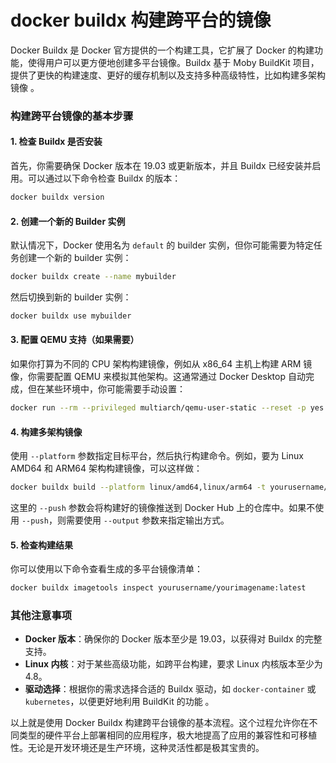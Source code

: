 # docker buildx 构建跨平台的镜像

Docker Buildx 是 Docker 官方提供的一个构建工具，它扩展了 Docker 的构建功能，使得用户可以更方便地创建多平台镜像。Buildx 基于 Moby BuildKit 项目，提供了更快的构建速度、更好的缓存机制以及支持多种高级特性，比如构建多架构镜像 。

### 构建跨平台镜像的基本步骤

#### 1. 检查 Buildx 是否安装
首先，你需要确保 Docker 版本在 19.03 或更新版本，并且 Buildx 已经安装并启用。可以通过以下命令检查 Buildx 的版本：
```bash
docker buildx version
```

#### 2. 创建一个新的 Builder 实例
默认情况下，Docker 使用名为 `default` 的 builder 实例，但你可能需要为特定任务创建一个新的 builder 实例：
```bash
docker buildx create --name mybuilder
```

然后切换到新的 builder 实例：
```bash
docker buildx use mybuilder
```

#### 3. 配置 QEMU 支持（如果需要）
如果你打算为不同的 CPU 架构构建镜像，例如从 x86_64 主机上构建 ARM 镜像，你需要配置 QEMU 来模拟其他架构。这通常通过 Docker Desktop 自动完成，但在某些环境中，你可能需要手动设置：
```bash
docker run --rm --privileged multiarch/qemu-user-static --reset -p yes
```

#### 4. 构建多架构镜像
使用 `--platform` 参数指定目标平台，然后执行构建命令。例如，要为 Linux AMD64 和 ARM64 架构构建镜像，可以这样做：
```bash
docker buildx build --platform linux/amd64,linux/arm64 -t yourusername/yourimagename:latest --push .
```
这里的 `--push` 参数会将构建好的镜像推送到 Docker Hub 上的仓库中。如果不使用 `--push`，则需要使用 `--output` 参数来指定输出方式。

#### 5. 检查构建结果
你可以使用以下命令查看生成的多平台镜像清单：
```bash
docker buildx imagetools inspect yourusername/yourimagename:latest
```

### 其他注意事项

- **Docker 版本**：确保你的 Docker 版本至少是 19.03，以获得对 Buildx 的完整支持。
- **Linux 内核**：对于某些高级功能，如跨平台构建，要求 Linux 内核版本至少为 4.8。
- **驱动选择**：根据你的需求选择合适的 Buildx 驱动，如 `docker-container` 或 `kubernetes`，以便更好地利用 BuildKit 的功能 。

以上就是使用 Docker Buildx 构建跨平台镜像的基本流程。这个过程允许你在不同类型的硬件平台上部署相同的应用程序，极大地提高了应用的兼容性和可移植性。无论是开发环境还是生产环境，这种灵活性都是极其宝贵的。
